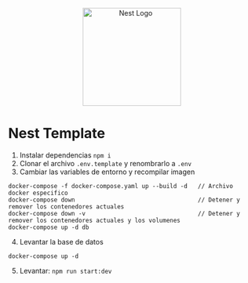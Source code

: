 <p align="center">
  <a href="http://nestjs.com/" target="blank"><img src="https://nestjs.com/img/logo-small.svg" width="200" alt="Nest Logo" /></a>
</p>


# Nest Template

1. Instalar dependencias
```npm i```
2. Clonar el archivo ```.env.template``` y renombrarlo a ```.env```
3. Cambiar las variables de entorno y recompilar imagen
```
docker-compose -f docker-compose.yaml up --build -d   // Archivo docker especifico
docker-compose down                                   // Detener y remover los contenedores actuales
docker-compose down -v                                // Detener y remover los contenedores actuales y los volumenes
docker-compose up -d db
```
4. Levantar la base de datos
```
docker-compose up -d
```
5. Levantar: ```npm run start:dev```
